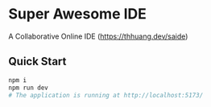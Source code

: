 # Super Awesome IDE

A Collaborative Online IDE (https://thhuang.dev/saide)

## Quick Start

```sh
npm i
npm run dev
# The application is running at http://localhost:5173/
```
